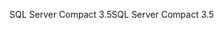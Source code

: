 <span data-ttu-id="b6b48-101">SQL Server Compact 3.5</span><span class="sxs-lookup"><span data-stu-id="b6b48-101">SQL Server Compact 3.5</span></span>